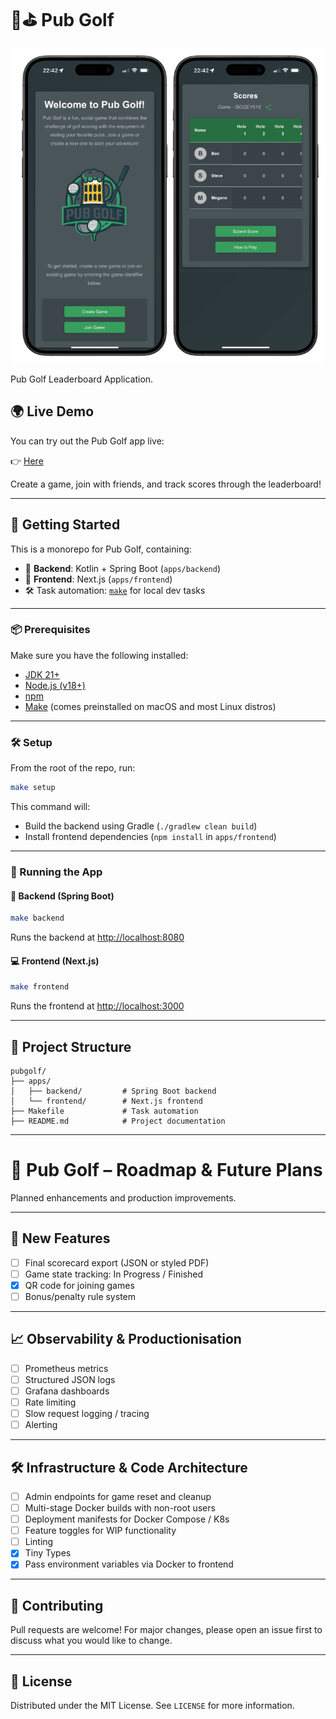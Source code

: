 # 🍻⛳️ Pub Golf

![Pub Golf Mockups](docs/Mockups.png?raw=true "Mockups")

Pub Golf Leaderboard Application.

## 🌍 Live Demo

You can try out the Pub Golf app live:

👉 [Here](https://pubgolf.suskins.co.uk)

Create a game, join with friends, and track scores through the leaderboard!

---

## 🚀 Getting Started

This is a monorepo for Pub Golf, containing:

- 🧠 **Backend**: Kotlin + Spring Boot (`apps/backend`)
- 💅 **Frontend**: Next.js (`apps/frontend`)
- 🛠️ Task automation: [`make`](https://www.gnu.org/software/make/) for local dev tasks

---

### 📦 Prerequisites

Make sure you have the following installed:

- [JDK 21+](https://adoptium.net/)
- [Node.js (v18+)](https://nodejs.org/)
- [npm](https://www.npmjs.com/)
- [Make](https://www.gnu.org/software/make/) (comes preinstalled on macOS and most Linux distros)

---

### 🛠 Setup

From the root of the repo, run:

```bash
make setup
```

This command will:

- Build the backend using Gradle (`./gradlew clean build`)
- Install frontend dependencies (`npm install` in `apps/frontend`)

---

### 🧪 Running the App

#### 🔁 Backend (Spring Boot)

```bash
make backend
```

Runs the backend at [http://localhost:8080](http://localhost:8080)

#### 💻 Frontend (Next.js)

```bash
make frontend
```

Runs the frontend at [http://localhost:3000](http://localhost:3000)

---

## 📁 Project Structure

```
pubgolf/
├── apps/
│   ├── backend/         # Spring Boot backend
│   └── frontend/        # Next.js frontend
├── Makefile             # Task automation
├── README.md            # Project documentation
```

---

# 🧭 Pub Golf – Roadmap & Future Plans

Planned enhancements and production improvements.

---

## 🚀 New Features

- [ ] Final scorecard export (JSON or styled PDF)
- [ ] Game state tracking: In Progress / Finished
- [x] QR code for joining games
- [ ] Bonus/penalty rule system

---

## 📈 Observability & Productionisation

- [ ] Prometheus metrics
- [ ] Structured JSON logs
- [ ] Grafana dashboards
- [ ] Rate limiting
- [ ] Slow request logging / tracing
- [ ] Alerting

---

## 🛠 Infrastructure & Code Architecture

- [ ] Admin endpoints for game reset and cleanup
- [ ] Multi-stage Docker builds with non-root users
- [ ] Deployment manifests for Docker Compose / K8s
- [ ] Feature toggles for WIP functionality
- [ ] Linting
- [x] Tiny Types
- [x] Pass environment variables via Docker to frontend

---

## 🤝 Contributing

Pull requests are welcome! For major changes, please open an issue first to discuss what you would like to change.

---

## 📝 License

Distributed under the MIT License. See `LICENSE` for more information.
